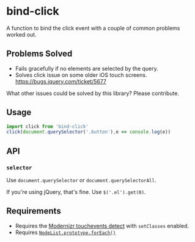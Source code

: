 # bind-click

A function to bind the click event with a couple of common problems worked out.

## Problems Solved

- Fails gracefully if no elements are selected by the query.
- Solves click issue on some older iOS touch screens. https://bugs.jquery.com/ticket/5677

What other issues could be solved by this library? Please contribute.

## Usage

```javascript
import click from 'bind-click'
click(document.querySelector('.button'),e => console.log(e))
```

## API

### `selector`

Use `document.querySelector` or `document.querySelectorAll`.

If you're using jQuery, that's fine. Use `$('.el').get(0)`.

## Requirements

- Requires the [Modernizr touchevents detect](https://modernizr.com/download?touchevents-setclasses&q=touchev) with `setClasses` enabled.
- Requires [`NodeList.prototype.forEach()`](https://developer.mozilla.org/en-US/docs/Web/API/NodeList/forEach)
